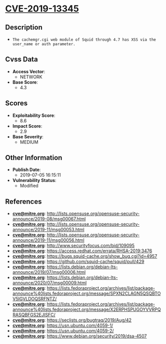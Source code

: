 
# [CVE-2019-13345](https://cve.mitre.org/cgi-bin/cvename.cgi?name=CVE-2019-13345)

## Description

- `The cachemgr.cgi web module of Squid through 4.7 has XSS via the user_name or auth parameter.`

## Cvss Data

- **Access Vector**:
  - NETWORK
- **Base Score**:
  - 4.3

## Scores

- **Exploitability Score**:
  - 8.6
- **Impact Score**:
  - 2.9
- **Base Severity**:
  - MEDIUM

## Other Information

- **Publish Date**:
  - 2019-07-05 16:15:11
- **Vulnerability Status**:
  - Modified

## References

- **cve@mitre.org**: http://lists.opensuse.org/opensuse-security-announce/2019-08/msg00067.html
- **cve@mitre.org**: http://lists.opensuse.org/opensuse-security-announce/2019-11/msg00053.html
- **cve@mitre.org**: http://lists.opensuse.org/opensuse-security-announce/2019-11/msg00056.html
- **cve@mitre.org**: http://www.securityfocus.com/bid/109095
- **cve@mitre.org**: https://access.redhat.com/errata/RHSA-2019:3476
- **cve@mitre.org**: https://bugs.squid-cache.org/show_bug.cgi?id=4957
- **cve@mitre.org**: https://github.com/squid-cache/squid/pull/429
- **cve@mitre.org**: https://lists.debian.org/debian-lts-announce/2019/07/msg00006.html
- **cve@mitre.org**: https://lists.debian.org/debian-lts-announce/2020/07/msg00009.html
- **cve@mitre.org**: https://lists.fedoraproject.org/archives/list/package-announce%40lists.fedoraproject.org/message/SPXN2CLAGN5QSQBTOV5IGVLDOQSRFNTZ/
- **cve@mitre.org**: https://lists.fedoraproject.org/archives/list/package-announce%40lists.fedoraproject.org/message/X2ERPHSPUGOYVVRPQRASQBFGS2EJISFC/
- **cve@mitre.org**: https://seclists.org/bugtraq/2019/Aug/42
- **cve@mitre.org**: https://usn.ubuntu.com/4059-1/
- **cve@mitre.org**: https://usn.ubuntu.com/4059-2/
- **cve@mitre.org**: https://www.debian.org/security/2019/dsa-4507
